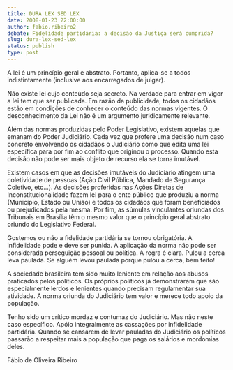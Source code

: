 ```yaml
---
title: DURA LEX SED LEX
date: 2008-01-23 22:00:00
author: fabio.ribeiro2
debate: Fidelidade partidária: a decisão da Justiça será cumprida?
slug: dura-lex-sed-lex
status: publish 
type: post
---
```


  

  

A lei é um princípio geral e abstrato. Portanto, aplica-se a todos indistintamente (inclusive aos encarregados de julgar).   

  

  

Não existe lei cujo conteúdo seja secreto. Na verdade para entrar em vigor a lei tem que ser publicada. Em razão da publicidade, todos os cidadãos estão em condições de conhecer o conteúdo das normas vigentes. O desconhecimento da Lei não é um argumento juridicamente relevante.  

  

  

Além das normas produzidas pelo Poder Legislativo, existem aquelas que emanam do Poder Judiciário. Cada vez que profere uma decisão num caso concreto envolvendo os cidadãos o Judiciário como que edita uma lei específica para por fim ao conflito que originou o processo. Quando esta decisão não pode ser mais objeto de recurso ela se torna imutável.   

  

  

Existem casos em que as decisões imutáveis do Judiciário atingem uma coletividade de pessoas (Ação Civil Pública, Mandado de Segurança Coletivo, etc...). As decisões proferidas nas Ações Diretas de Inconstitucionalidade fazem lei para o ente público que produziu a norma (Município, Estado ou União) e todos os cidadãos que foram beneficiados ou prejudicados pela mesma. Por fim, as súmulas vinculantes oriundas dos Tribunais em Brasília têm o mesmo valor que o princípio geral abstrato oriundo do Legislativo Federal.  

  

  

Gostemos ou não a fidelidade partidária se tornou obrigatória. A infidelidade pode e deve ser punida. A aplicação da norma não pode ser considerada perseguição pessoal ou política. A regra é clara. Pulou a cerca leva paulada. Se alguém levou paulada porque pulou a cerca, bem feito!  

  

  

A sociedade brasileira tem sido muito leniente em relação aos abusos praticados pelos políticos. Os próprios políticos já demonstraram que são especialmente lerdos e lenientes quando precisam regulamentar sua atividade. A norma oriunda do Judiciário tem valor e merece todo apoio da população.   

  

  

Tenho sido um crítico mordaz e contumaz do Judiciário. Mas não neste caso específico. Apóio integralmente as cassações por infidelidade partidária. Quando se cansarem de levar pauladas do Judiciário os políticos passarão a respeitar mais a população que paga os salários e mordomias deles.  

  

  

  

Fábio de Oliveira Ribeiro
